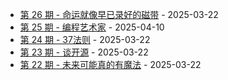 * [第 26 期 - 命运就像早已录好的磁带](https://myzara.vercel.app/posts/26-命运就像早已录好的磁带) - 2025-03-22
* [第 25 期 - 编程艺术家](https://myzara.vercel.app/posts/25-编程艺术家) - 2025-04-10
* [第 24 期 - 37法则](https://myzara.vercel.app/posts/24-37法则) - 2025-03-22
* [第 23 期 - 谈开源](https://myzara.vercel.app/posts/23-谈开源) - 2025-03-22
* [第 22 期 - 未来可能真的有魔法](https://myzara.vercel.app/posts/22-未来可能真的有魔法) - 2025-03-22
